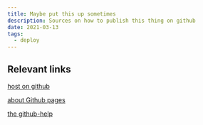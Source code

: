 ```yaml
---
title: Maybe put this up sometimes
description: Sources on how to publish this thing on github
date: 2021-03-13
tags:
  - deploy
---
```


## Relevant links

[host on github](https://danielcanetti.com/blog/eleventy-github-pages/)

[about Github pages](https://danielcanetti.com/blog/github-pages/)

[the github-help](https://docs.github.com/en/github/working-with-github-pages/managing-a-custom-domain-for-your-github-pages-site)


